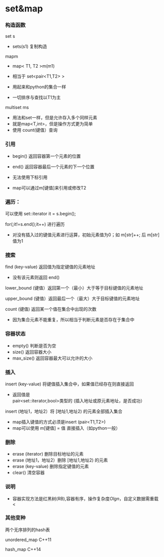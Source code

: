 # set&map

### 构造函数 

set<T> s      

- set<T>s(s1)       复制构造

map<T>m

- map< T1, T2 >m(m1)

- 相当于 set<pair<T1,T2> >
- 用起来和python的集合一样
- 一切排序与查找以T1为主

multiset <T> ms

- 用法和set一样，但是允许存入多个同样元素
- 就是map<T,int>，但是操作方式更为简单
- 使用 count(键值）查询

 

### 引用

- begin()      返回容器第一个元素的位置
- end() 返回容器最后一个元素的下一个位置

- 无法使用下标引用
- map可以通过m[键值]来引用或修改T2

### 遍历：

可以使用      set<T>::iterator it = s.begin();

for(;it!=s.end();it++)       进行遍历

- 对没有插入过的键值元素进行运算，初始元素值为0；如 m[str]++; 后 m[str]值为1

### 搜索

find (key-value) 返回值为指定键值的元素地址

- 没有该元素则返回       end()
  

lower_bound      (键值）返回第一个（最小）大于等于目标键值的元素地址

upper_bound      (键值）返回最后一个（最大）大于目标键值的元素地址

count (键值) 返回某一个值在集合中出现的次数

- 因为集合元素不能重复，所以相当于判断元素是否存在于集合中

### 容器状态

- empty()      判断是否为空
- size()      返回容器大小
- max_size()      返回容器最大可以允许的大小

### 插入

insert      (key-value) 将键值插入集合中，如果值已经存在则直接返回

- 返回值是 pair<set<int>::iterator,bool>类型的 (插入地址或原元素地址，是否成功）  

insert      (地址1，地址2）将 [地址1,地址2) 的元素全部插入集合

- map插入键值的方式必须是insert      (pair<T1,T2>)
- map可以使用 m[键值] = 值 直接插入（如python一般）

### 删除

- erase (iterator)      删除目标地址的元素
- erase (地址1，地址2）删除 [地址1,地址2) 的元素
- erase      (key-value) 删除指定键值的元素
- clear()      清空容器

### 说明

- 容器实现方法是红黑树(RB),容器有序，操作复杂度$Olgn$，自定义数据需重载 $<$

### 其他变种

两个无序排列的hash表

unordered_map 	C++11

hash_map				C++14